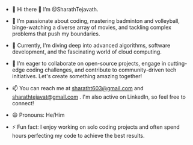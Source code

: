 - 👋 Hi there 👋 I’m @SharathTejavath.

- 👀 I’m passionate about coding, mastering badminton and volleyball, binge-watching a diverse array of movies, and tackling complex problems that push my boundaries.

- 🌱 Currently, I'm diving deep into advanced algorithms, software development, and the fascinating world of cloud computing.

- 💞️ I’m eager to collaborate on open-source projects, engage in cutting-edge coding challenges, and contribute to community-driven tech initiatives. Let's create something amazing together!

- 📫 You can reach me at sharatht603@gmail.com  and sharathtejavat@gmail.com . I'm also active on LinkedIn, so feel free to connect!

- 😄 Pronouns: He/Him

- ⚡ Fun fact: I enjoy working on solo coding projects and often spend hours perfecting my code to achieve the best results.
<!---
SharathTejavat/SharathTejavat is a ✨ special ✨ repository because its `README.md` (this file) appears on your GitHub profile.
You can click the Preview link to take a look at your changes.
--->
